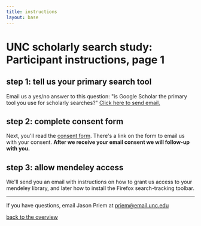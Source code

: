 ```yaml
---
title: instructions
layout: base
---
```


# UNC scholarly search study: Participant instructions, page 1

## step 1: tell us your primary search tool

Email us a yes/no answer to this question: "is Google Scholar the primary tool you use for scholarly searches?" <a href="mailto:priem@email.unc.edu?subject=[schol-search q1]">Click here to send email.</a>

## step 2: complete consent form

Next, you'll read the [consent form](http://jasonpriem.github.com/schol-search-study/consent.html). There's a link on the form to email us with your consent. **After we receive your email consent we will follow-up with you.**

## step 3: allow mendeley access

We'll send you an email with instructions on how to grant us access to your mendeley library, and later how to install the Firefox search-tracking toolbar.



----

If you have questions, email Jason Priem at <a href="mailto:priem@email.unc.edu?subject=[schol-search question]">priem@email.unc.edu</a>

[back to the overview](http://jasonpriem.github.com/schol-search-study/overview_and_signup.html)









